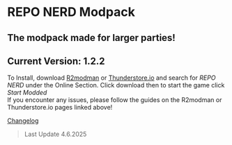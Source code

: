 # **REPO NERD Modpack**
## The modpack made for larger parties!

## Current Version: 1.2.2  
To Install, download [R2modman](https://thunderstore.io/package/ebkr/r2modman/) or [Thunderstore.io](https://www.overwolf.com/app/thunderstore-thunderstore_mod_manager) and search for *REPO NERD* under the Online Section. Click download then to start the game click *Start Modded*  
If you encounter any issues, please follow the guides on the R2modman or Thunderstore.io pages linked above!   
  
[Changelog](https://thunderstore.io/c/repo/p/NerdsDev/REPO_NERD/changelog/)  
  
  
> Last Update 4.6.2025
